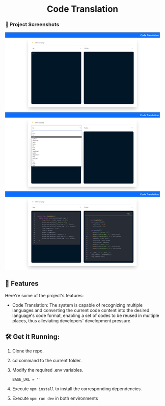 <h1 align="center" id="title">Code Translation</h1>

### 📸 Project Screenshots

![project-screenshot](../../../assets/img/codeTrans_ui_init.png)
![project-screenshot](../../../assets/img/codeTrans_ui_select.png)
![project-screenshot](../../../assets/img/codeTrans_ui_response.png)

<h2>🧐 Features</h2>

Here're some of the project's features:

- Code Translation: The system is capable of recognizing multiple languages and converting the current code content into the desired language's code format, enabling a set of codes to be reused in multiple places, thus alleviating developers' development pressure.

<h2>🛠️ Get it Running:</h2>

1. Clone the repo.

2. cd command to the current folder.

3. Modify the required .env variables.
   ```
   BASE_URL = ''
   ```
4. Execute `npm install` to install the corresponding dependencies.

5. Execute `npm run dev` in both environments
